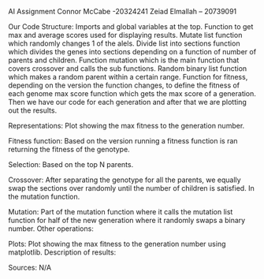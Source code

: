 AI Assignment
Connor McCabe -20324241
Zeiad Elmallah – 20739091

Our Code Structure:
Imports and global variables at the top. Function to get max and average scores used for displaying results. Mutate list function which randomly changes 1 of the alels. Divide list into sections function which divides the genes into sections depending on a function of number of parents and children. Function mutation which is the main function that covers crossover and calls the sub functions. Random binary list function which makes a random parent within a certain range. Function for fitness, depending on the version the function changes, to define the fitness of each genome max score function which gets the max score of a generation. Then we have our code for each generation and after that we are plotting out the results.

Representations:
Plot showing the max fitness to the generation number.

Fitness function:
Based on the version running a fitness function is ran returning the fitness of the genotype. 

Selection:
Based on the top N parents.

Crossover:
After separating the genotype for all the parents, we equally swap the sections over randomly until the number of children is satisfied. In the mutation function.

Mutation:
Part of the mutation function where it calls the mutation list function for half of the new generation where it randomly swaps a binary number.
Other operations:

Plots: 
Plot showing the max fitness to the generation number using matplotlib.
Description of results:

Sources: N/A
